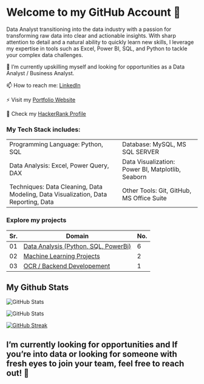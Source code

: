 # Welcome to my GitHub Account 👋

Data Analyst transitioning into the data industry with a passion for transforming raw data into clear and actionable insights. With sharp attention to detail and a natural ability to quickly learn new skills, I leverage my expertise in tools such as Excel, Power BI, SQL, and Python to tackle your complex data challenges.

🔭 I’m currently upskilling myself and looking for opportunities as a Data Analyst / Business Analyst.

📫 How to reach me: [LinkedIn](https://www.linkedin.com/in/duraiprasanth25/)

⚡ Visit my [Portfolio Website]( https://codebasics.io/portfolio/Duraiprasanth-Sekar) 

🐍 Check my [HackerRank Profile](https://www.hackerrank.com/profile/sdprasanth_5)

### My Tech Stack includes:

|          |          | 
|----------|----------|
| Programming Language: Python, SQL |  Database: MySQL, MS SQL SERVER |
| Data Analysis: Excel, Power Query, DAX  | Data Visualization: Power BI, Matplotlib, Seaborn|
| Techniques: Data Cleaning, Data Modeling, Data Visualization, Data Reporting, Data | Other Tools: Git, GitHub, MS Office Suite |


### Explore my projects
| Sr. | Domain| No.|
|----------|----------|----------|
| 01 | [Data Analysis (Python, SQL, PowerBi)](https://github.com/Duraiprasanth25/bi-dashboards)| 6 |
| 02 | [Machine Learning Projects](https://github.com/Duraiprasanth25/Machine_Learning_Projects?tab=readme-ov-file)|2|
| 03 | [OCR / Backend Developement](https://github.com/Duraiprasanth25/Medical-Data-Extractor)| 1 |

## My Github Stats
![GitHub Stats](https://github-readme-stats.vercel.app/api/top-langs/?username=Duraiprasanth25&show_icons=true&theme=radical)


![GitHub Stats](https://github-readme-stats.vercel.app/api?username=Duraiprasanth25&show_icons=true&theme=radical)


[![GitHub Streak](https://github-readme-streak-stats.herokuapp.com/?user=Duraiprasanth25&theme=dark)](https://git.io/streak-stats)


## I’m currently looking for opportunities and If you’re into data or looking for someone with fresh eyes to join your team, feel free to reach out! 🎿







